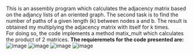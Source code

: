 This is an assembly program which calculates the adjacency matrix based on the adjancy lists of an oriented graph.
The second task is to find the number of paths of a given length (k) between nodes a and b. The result is obtained my multiplying the adjacency matrix with itself for k times.
<br> For doing so, the code implements a method matix_mult which calculates the product of 2 matrices.
**The requieremets for the code presented are:**
<br>
![image](https://github.com/adelp13/tema-ASC/assets/116973684/c3cc0272-07a5-4d24-879c-46c0b024fea0)
![image](https://github.com/adelp13/tema-ASC/assets/116973684/5a3bf79c-0046-4015-9202-6daceebc74ca)
![image](https://github.com/adelp13/tema-ASC/assets/116973684/59da9700-42bd-4c77-9385-6e137bf3c443)
![image](https://github.com/adelp13/tema-ASC/assets/116973684/e8b93922-86a3-4a0d-8316-7f41762517d3)


